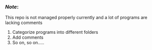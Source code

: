 ### *Note*:
This repo is not managed properly currently and a lot of programs are lacking comments

1. Categorize programs into different folders 
2. Add comments 
3. So on, so on.....
